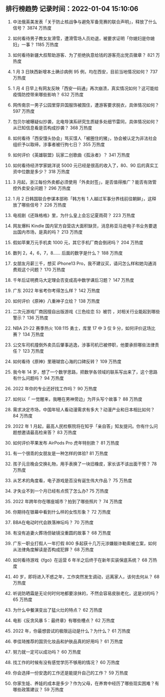 
## 排行榜趋势 记录时间：2022-01-04 15:10:06
  
  1. 中法俄英美发表「关于防止核战争与避免军备竞赛的联合声明」，释放了什么信号？ 3874 万热度
    
  2. 如何看待男子教女友滑雪，遭滑雪场人员劝退，被要求证明「你媳妇是你媳妇」一事？ 1185 万热度
    
  3. 如何看待新疆大叔帮助游客、为了拒绝执意给钱的游客亮出党员徽章？ 821 万热度
    
  4. 1 月 3 日陕西新增本土确诊病例 95 例，均在西安，目前当地情况如何？ 737 万热度
    
  5. 1 月 4 日早上有网友反映「西安一码通」再次崩溃，真实情况如何？这可能给疫情防控带来哪些影响？ 632 万热度
    
  6. 网传南京一男子公园里穿异国服饰被围住，遭游客要求脱衣，具体情况如何？ 597 万热度
    
  7. 包贝尔被曝疑似抄袭，北电导演系研究生质疑多处细节雷同，具体情况如何？从已知信息看是否构成抄袭？ 368 万热度
    
  8. 如何看待「西安馒头协会」骂买馍人「被圈住的猪」，协会被认定为非法社会组织予以取缔，涉事者被行拘七日？ 355 万热度
    
  9. 如何评价《英雄联盟》玩家二创歌曲《孤泳者》？ 341 万热度
    
  10. 如何看待经济学家姚洋说 5000 元已经是很高的收入了，80、90 后的真实工资中位数是多少？ 318 万热度
    
  11. 3 月起，浙江每份外卖都必须使用「外卖封签」，是否值得推广？能否有效管控外卖安全问题？ 296 万热度
    
  12. 1 月 2 日韩国联合参谋本部称「韩方有 1 人越过军事分界线前往朝鲜」，这释放了哪些信号？ 226 万热度
    
  13. 电视剧《还珠格格》里，为什么皇上会忘记夏雨荷？ 223 万热度
    
  14. 网友爆料 Kindle 国内官方自营店大面积缺货，消息称亚马逊电子书业务要退出国内市场，是真的吗？ 213 万热度
    
  15. 假如苹果万元手机卖 1000 元，其它手机厂商会倒闭吗？ 204 万热度
    
  16. 数列 2，4，6，7，8…… 后面的数字是什么？ 188 万热度
    
  17. 女朋友月薪三千，想买 iPhone13 Pro，我不建议买，请问怎么样和她沟通消费观这个问题？ 170 万热度
    
  18. 千年后证明费马大定理会否变成高中数学课后习题？ 147 万热度
    
  19. 广东 2022 年省考你考得怎么样？ 142 万热度
    
  20. 如何评价《原神》八重神子立绘？ 138 万热度
    
  21. 二次元游戏厂商因擅自出版游戏《三色绘恋 S》被罚 ，对相关行业能起到哪些警示？ 136 万热度
    
  22. NBA 21-22 赛季热火 108:115 勇士，库里 17 中 3 仅 9 分，如何评价这场比赛？ 134 万热度
    
  23. 公交车司机撞倒外卖员后肇事逃逸，涉事司机已被停职，他要承担哪些法律责任？ 123 万热度
    
  24. 如何看待《原神》里珊瑚宫心海的口碑反转？ 109 万热度
    
  25. 我今年 14 岁，想了一个数学思路，把数学各领域的联系写出来了，这个思路有什么问题吗？ 94 万热度
    
  26. 2022 年你的专业还好找工作吗？ 90 万热度
    
  27. 如何以「 一觉醒来，我睡在男神旁边」为开头写个故事？ 88 万热度
    
  28. 需求决定市场，中国年轻人看动漫需求有多大？动漫产业和日本相比如何？ 84 万热度
    
  29. 2022 年 1 月起，最高人民检察院将在知乎「亲自答」知友提问。你有什么问题想邀请最高检来答？ 83 万热度
    
  30. 如何评价苹果发布 AirPods Pro 虎年特别款？ 81 万热度
    
  31. 有一个很乖的女朋友是一种怎样的体验? 81 万热度
    
  32. 孩子元旦晚会交换礼物，用手表换了一块旧橡皮，家长该不该出面干预？ 78 万热度
    
  33. 从艺术的角度看，电子游戏是否没有诞生伟大作品？ 75 万热度
    
  34. 才失业不到一个月已经有点慌了怎么办? 75 万热度
    
  35. 2022 年跨年你在哪座城市？拍到了哪些照片？ 74 万热度
    
  36. 你期待在银幕中看到什么样的女性形象？ 72 万热度
    
  37. BBA在电动时代会跌落神坛吗？ 70 万热度
    
  38. 有没有追妻火葬场但破镜没重圆的故事？ 68 万热度
    
  39. 广东一职业打假人一年打假 800 多起获十几万元涉嫌敲诈勒索被立案，如何从法律角度解读是否构成犯罪？ 68 万热度
    
  40. 如何看待游戏《fgo》在运营 6 年半之后终于在新年实装保底系统？ 68 万热度
    
  41. 40 岁，即将进入不惑之年，工作突然发生调动，远离家人，该何去何从？ 68 万热度
    
  42. 听说防晒霜是无论何时何地都要涂抹的，不然会容易皮肤老化，这是对的吗？ 65 万热度
    
  43. 为什么中餐演变出了猛火灶的特点？ 62 万热度
    
  44. 电影《反贪风暴 5：最终章》有哪些槽点？ 62 万热度
    
  45. 2022 年，你最想尝试的极限运动是什么？为什么？ 61 万热度
    
  46. 李佳琦推荐的国货化妆品和护肤品真的好用吗？ 61 万热度
    
  47. 努力就一定可以成功吗？ 60 万热度
    
  48. 找工作的时候有没有感觉学历不够用的情况？ 60 万热度
    
  49. 你会选择一份安逸的工作还是能提升自己的工作？ 59 万热度
    
  50. 你家生娃、养娃的成本是多少？作为父母，在养育中经历了哪些现实困难？有哪些政策建议？ 59 万热度
    